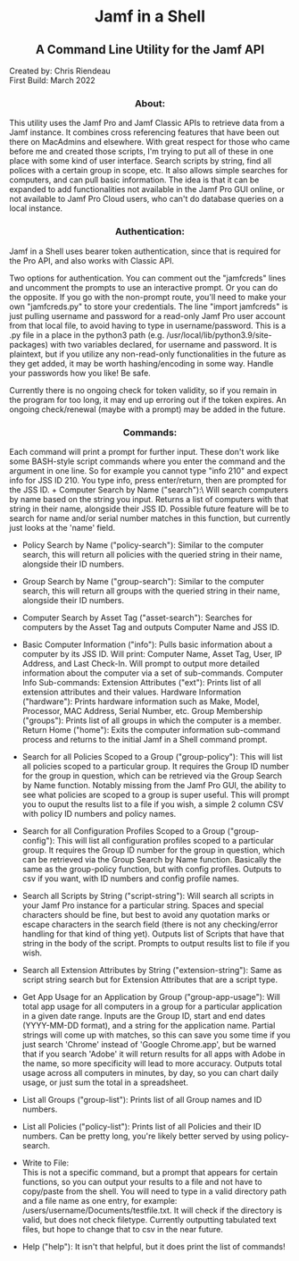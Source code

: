 <h1 align="center">Jamf in a Shell</h1>
<h2 align="center">A Command Line Utility for the Jamf API</h2>

Created by: Chris Riendeau\
First Build: March 2022

<h3 align="center">About:</h3>
    This utility uses the Jamf Pro and Jamf Classic APIs to retrieve data from a Jamf instance. It combines cross referencing features that have been out there on MacAdmins and elsewhere. With great respect for those who came before me and created those scripts, I'm trying to put all of these in one place with some kind of user interface. Search scripts by string, find all polices with a certain group in scope, etc. It also allows simple searches for computers, and can pull basic information. The idea is that it can be expanded to add functionalities not available in the Jamf Pro GUI online, or not available to Jamf Pro Cloud users, who can't do database queries on a local instance.


<h3 align="center">Authentication:</h3>
    Jamf in a Shell uses bearer token authentication, since that is required for the Pro API, and also works with Classic API.

   Two options for authentication. You can comment out the "jamfcreds" lines and uncomment the prompts to use an interactive prompt. Or you can do the opposite. If you go with the non-prompt route, you'll need to make your own "jamfcreds.py" to store your credentials. The line "import jamfcreds" is just pulling username and password for a read-only Jamf Pro user account from that local file, to avoid having to type in username/password. This is a .py file in a place in the python3 path (e.g. /usr/local/lib/python3.9/site-packages) with two variables declared, for username and password. It is plaintext, but if you utilize any non-read-only functionalities in the future as they get added, it may be worth hashing/encoding in some way. Handle your passwords how you like! Be safe.
   
   Currently there is no ongoing check for token validity, so if you remain in the program for too long, it may end up erroring out if the token expires. An ongoing check/renewal (maybe with a prompt) may be added in the future.


<h3 align="center">Commands:</h3>
    Each command will print a prompt for further input. These don't work like some BASH-style script commands where you enter the command and the argument in one line. So for example you cannot type "info 210" and expect info for JSS ID 210. You type info, press enter/return, then are prompted for the JSS ID.
+ Computer Search by Name ("search"):\
    Will search computers by name based on the string you input. Returns a list of computers with that string in their name, alongside their JSS ID. Possible future feature will be to search for name and/or serial number matches in this function, but currently just looks at the 'name' field.

+ Policy Search by Name ("policy-search"):
    Similar to the computer search, this will return all policies with the queried string in their name, alongside their ID numbers.

+ Group Search by Name ("group-search"):
    Similar to the computer search, this will return all groups with the queried string in their name, alongside their ID numbers.

+ Computer Search by Asset Tag ("asset-search"):
    Searches for computers by the Asset Tag and outputs Computer Name and JSS ID.

+ Basic Computer Information ("info"):
    Pulls basic information about a computer by its JSS ID. Will print: Computer Name, Asset Tag, User, IP Address, and Last Check-In. Will prompt to output more detailed information about the computer via a set of sub-commands.
    Computer Info Sub-commands:
        Extension Attributes ("ext"): Prints list of all extension attributes and their values.
        Hardware Information ("hardware"): Prints hardware information such as Make, Model, Processor, MAC Address, Serial Number, etc.
        Group Membership ("groups"): Prints list of all groups in which the computer is a member.
        Return Home ("home"): Exits the computer information sub-command process and returns to the     initial Jamf in a Shell command prompt.
+ Search for all Policies Scoped to a Group ("group-policy"):
    This will list all policies scoped to a particular group. It requires the Group ID number for the group in question, which can be retrieved via the Group Search by Name function. Notably missing from the Jamf Pro GUI, the ability to see what policies are scoped to a group is super useful. This will prompt you to ouput the results list to a file if you wish, a simple 2 column CSV with policy ID numbers and policy names.
+ Search for all Configuration Profiles Scoped to a Group ("group-config"):
    This will list all configuration profiles scoped to a particular group. It requires the Group ID number for the group in question, which can be retrieved via the Group Search by Name function. Basically the same as the group-policy function, but with config profiles. Outputs to csv if you want, with ID numbers and config profile names.
+ Search all Scripts by String ("script-string"):
    Will search all scripts in your Jamf Pro instance for a particular string. Spaces and special characters should be fine, but best to avoid any quotation marks or escape characters in the search field (there is not any checking/error handling for that kind of thing yet). Outputs list of Scripts that have that string in the body of the script. Prompts to output results list to file if you wish.
+ Search all Extension Attributes by String ("extension-string"):
    Same as script string search but for Extension Attributes that are a script type.
+ Get App Usage for an Application by Group ("group-app-usage"):
    Will total app usage for all computers in a group for a particular application in a given date range. Inputs are the Group ID, start and end dates (YYYY-MM-DD format), and a string for the application name. Partial strings will come up with matches, so this can save you some time if you just search 'Chrome' instead of 'Google Chrome.app', but be warned that if you search 'Adobe' it will return results for all apps with Adobe in the name, so more specificity will lead to more accuracy. Outputs total usage across all computers in minutes, by day, so you can chart daily usage, or just sum the total in a spreadsheet.
+ List all Groups ("group-list"):
    Prints list of all Group names and ID numbers.
+ List all Policies ("policy-list"):
    Prints list of all Policies and their ID numbers. Can be pretty long, you're likely better served by using policy-search.
+ Write to File:\
    This is not a specific command, but a prompt that appears for certain functions, so you can output your results to a file and not have to copy/paste from the shell. You will need to type in a valid directory path and a file name as one entry, for example: /users/username/Documents/testfile.txt. It will check if the directory is valid, but does not check filetype. Currently outputting tabulated text files, but hope to change that to csv in the near future.
+ Help ("help"):
    It isn't that helpful, but it does print the list of commands!



